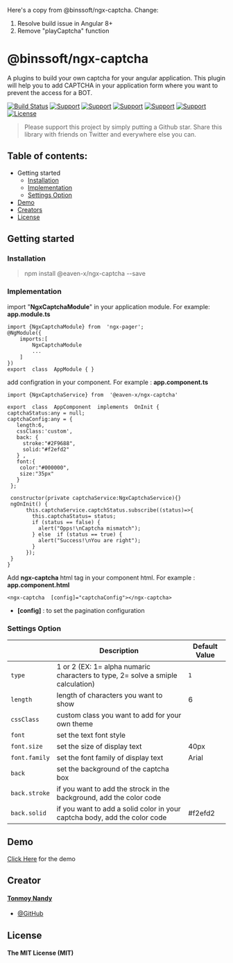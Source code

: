 Here's a copy from @binssoft/ngx-captcha.
Change:
1. Resolve build issue in Angular 8+
2. Remove "playCaptcha" function


# @binssoft/ngx-captcha

A plugins to build your own captcha for your angular application. This plugin will help you to add CAPTCHA in your application form where you want to prevent the access for a BOT.


[![Build Status](https://travis-ci.org/joemccann/dillinger.svg?branch=master)]([https://github.com/BinsSoft/ngx-captcha](https://github.com/BinsSoft/ngx-captcha)) [![Support](https://img.shields.io/badge/Support-Angular%204%2B-blue.svg?style=flat-square)]() [![Support](https://img.shields.io/badge/Support-Angular%205%2B-blue.svg?style=flat-square)]() [![Support](https://img.shields.io/badge/Support-Angular%206%2B-blue.svg?style=flat-square)]() [![Support](https://img.shields.io/badge/Support-Angular%207%2B-blue.svg?style=flat-square)]() [![Support](https://img.shields.io/badge/Support-Angular%208%2B-blue.svg?style=flat-square)]() [![License](https://img.shields.io/badge/license-MIT-blue.svg?style=flat-square)]()

> Please support this project by simply putting a Github star. Share this library with friends on Twitter and everywhere else you can.

## Table of contents:

 
 - Getting started
   - [Installation](#installation)
   - [Implementation](#implementation)
   - [Settings Option](#settings-option)
- [Demo](#demo)
 - [Creators](#creator)
 - [License](#license)

##  Getting started 

### Installation

> npm install @eaven-x/ngx-captcha --save

### Implementation

import "**NgxCaptchaModule**" in your application module. For example: **app.module.ts**

    import {NgxCaptchaModule} from  'ngx-pager';
    @NgModule({
	    imports:[
		    NgxCaptchaModule
		    ...
	    ]
    })
    export  class  AppModule { }



add configration in your component. For example : **app.component.ts**

	import {NgxCaptchaService} from  '@eaven-x/ngx-captcha'
	
    export  class  AppComponent  implements  OnInit {
    captchaStatus:any = null;
    captchaConfig:any = {
       length:6,
       cssClass:'custom',
       back: {
         stroke:"#2F9688",
         solid:"#f2efd2"
       } ,
       font:{
        color:"#000000",
        size:"35px"
       }
     };
    
     constructor(private captchaService:NgxCaptchaService){}
     ngOnInit() {
	      this.captchaService.captchStatus.subscribe((status)=>{
	        this.captchaStatus= status;
	        if (status == false) {
	          alert("Opps!\nCaptcha mismatch");
	        } else  if (status == true) {
	          alert("Success!\nYou are right");
	        }
	      });
   	 }
   	}

				



Add **ngx-captcha** html tag in your component html. For example : **app.component.html**

    <ngx-captcha  [config]="captchaConfig"></ngx-captcha>

 - **[config]** : to set the pagination configuration


### Settings Option

|                |Description                          |Default Value                         
|----------------|-------------------------------|-----------------------------
|`type`| 1 or 2 (EX: 1= alpha numaric characters to type, 2= solve a smiple calculation)        |     `1`       
|`length`| length of characters  you want to show           | 6 
|`cssClass`| custom class you want to add for your own theme           | 
|`font`| set the text font style          | 
|`font.size`| set the size of display text          | 40px 
|`font.family`| set the font family of display text| Arial  
|`back`|  set the background of the captcha box      |    
|`back.stroke`| if you want to add the strock in the background, add the color code  |    
| `back.solid` | if you want to add a solid color in your captcha body, add the color code  |  #f2efd2  

## Demo
[Click Here](https://stackblitz.com/edit/ngx-pager) for the demo

## Creator

#### [Tonmoy Nandy](tonmoy.nandy@gmail.com)
- [@GitHub](https://github.com/tonmoynandy)

## License

#### The MIT License (MIT)
